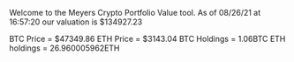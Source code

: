 Welcome to the Meyers Crypto Portfolio Value tool. 
As of 08/26/21 at 16:57:20 our valuation is $134927.23 

BTC Price = $47349.86
 ETH Price = $3143.04
BTC Holdings = 1.06BTC
 ETH holdings = 26.960005962ETH 
